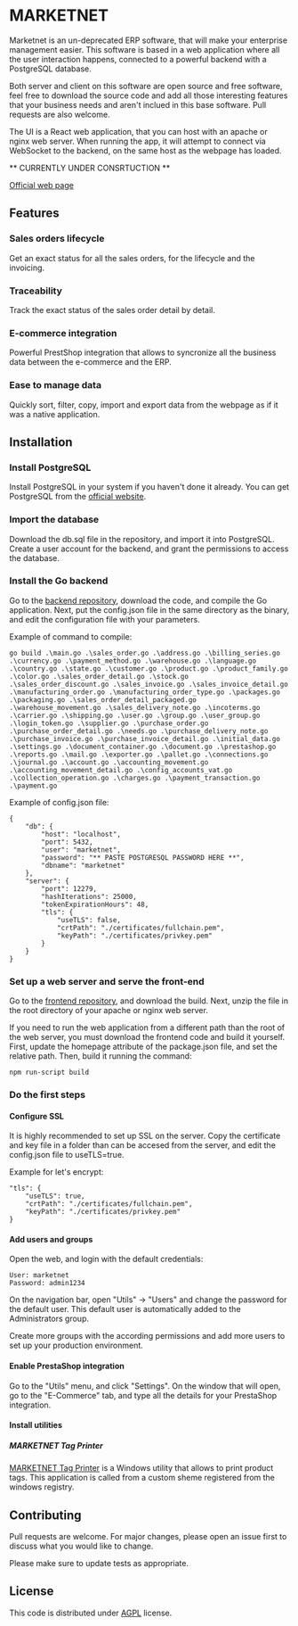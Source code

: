 # MARKETNET

Marketnet is an un-deprecated ERP software, that will make your enterprise management easier. This software is based in a web application where all the user interaction happens, connected to a powerful backend with a PostgreSQL database.

Both server and client on this software are open source and free software, feel free to download the source code and add all those interesting features that your business needs and aren't inclued in this base software. Pull requests are also welcome.

The UI is a React web application, that you can host with an apache or nginx web server. When running the app, it will attempt to connect via WebSocket to the backend, on the same host as the webpage has loaded.

** CURRENTLY UNDER CONSRTUCTION **

[Official web page](https://www.marketnet.io/)

## Features

### Sales orders lifecycle

Get an exact status for all the sales orders, for the lifecycle and the invoicing.

### Traceability

Track the exact status of the sales order detail by detail.

### E-commerce integration

Powerful PrestShop integration that allows to syncronize all the business data between the e-commerce and the ERP.

### Ease to manage data

Quickly sort, filter, copy, import and export data from the webpage as if it was a native application.


## Installation

### Install PostgreSQL

Install PostgreSQL in your system if you haven't done it already. You can get PostgreSQL from the [official website](https://www.postgresql.org/download/).

### Import the database

Download the db.sql file in the repository, and import it into PostgreSQL.
Create a user account for the backend, and grant the permissions to access the database.

### Install the Go backend

Go to the [backend repository](https://github.com/Itzanh/MARKETNET-Server), download the code, and compile the Go application. Next, put the config.json file in the same directory as the binary, and edit the configuration file with your parameters.

Example of command to compile:
```
go build .\main.go .\sales_order.go .\address.go .\billing_series.go .\currency.go .\payment_method.go .\warehouse.go .\language.go .\country.go .\state.go .\customer.go .\product.go .\product_family.go .\color.go .\sales_order_detail.go .\stock.go .\sales_order_discount.go .\sales_invoice.go .\sales_invoice_detail.go .\manufacturing_order.go .\manufacturing_order_type.go .\packages.go .\packaging.go .\sales_order_detail_packaged.go .\warehouse_movement.go .\sales_delivery_note.go .\incoterms.go .\carrier.go .\shipping.go .\user.go .\group.go .\user_group.go .\login_token.go .\supplier.go .\purchase_order.go .\purchase_order_detail.go .\needs.go .\purchase_delivery_note.go .\purchase_invoice.go .\purchase_invoice_detail.go .\initial_data.go .\settings.go .\document_container.go .\document.go .\prestashop.go .\reports.go .\mail.go .\exporter.go .\pallet.go .\connections.go .\journal.go .\account.go .\accounting_movement.go .\accounting_movement_detail.go .\config_accounts_vat.go .\collection_operation.go .\charges.go .\payment_transaction.go .\payment.go
```

Example of config.json file:
```
{
    "db": {
        "host": "localhost",
        "port": 5432,
        "user": "marketnet",
        "password": "** PASTE POSTGRESQL PASSWORD HERE **",
        "dbname": "marketnet"
    },
    "server": {
        "port": 12279,
        "hashIterations": 25000,
        "tokenExpirationHours": 48,
        "tls": {
            "useTLS": false,
            "crtPath": "./certificates/fullchain.pem",
            "keyPath": "./certificates/privkey.pem"
        }
    }
}
```

### Set up a web server and serve the front-end

Go to the [frontend repository](https://github.com/Itzanh/MARKETNET-Web), and download the build. Next, unzip the file in the root directory of your apache or nginx web server.

If you need to run the web application from a different path than the root of the web server, you must download the frontend code and build it yourself. First, update the homepage attribute of the package.json file, and set the relative path. Then, build it running the command:

```
npm run-script build
```

### Do the first steps

#### Configure SSL

It is highly recommended to set up SSL on the server. Copy the certificate and key file in a folder than can be accesed from the server, and edit the config.json file to useTLS=true.

Example for let's encrypt:

```
"tls": {
    "useTLS": true,
    "crtPath": "./certificates/fullchain.pem",
    "keyPath": "./certificates/privkey.pem"
}
```

#### Add users and groups

Open the web, and login with the default credentials:

```
User: marketnet
Password: admin1234
```

On the navigation bar, open "Utils" -> "Users" and change the password for the default user. This default user is automatically added to the Administrators group.

Create more groups with the according permissions and add more users to set up your production environment.

#### Enable PrestaShop integration

Go to the "Utils" menu, and click "Settings". On the window that will open, go to the "E-Commerce" tab, and type all the details for your PrestaShop integration.

#### Install utilities
##### MARKETNET Tag Printer

[MARKETNET Tag Printer](https://github.com/Itzanh/MARKETNET-Tag-printer) is a Windows utility that allows to print product tags. This application is called from a custom sheme registered from the windows registry.

## Contributing
Pull requests are welcome. For major changes, please open an issue first to discuss what you would like to change.

Please make sure to update tests as appropriate.

## License

This code is distributed under [AGPL](https://spdx.org/licenses/AGPL-3.0-or-later.html) license.

